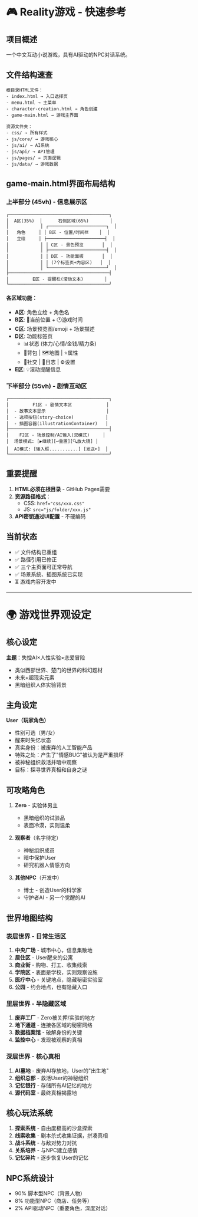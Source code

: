 # 🎮 Reality游戏 - 快速参考

## 项目概述
一个中文互动小说游戏，具有AI驱动的NPC对话系统。

## 文件结构速查
```
根目录HTML文件：
- index.html → 入口选择页
- menu.html → 主菜单
- character-creation.html → 角色创建
- game-main.html → 游戏主界面

资源文件夹：
- css/ → 所有样式
- js/core/ → 游戏核心
- js/ai/ → AI系统
- js/api/ → API管理
- js/pages/ → 页面逻辑
- js/data/ → 游戏数据
```

## game-main.html界面布局结构

### 上半部分 (45vh) - 信息展示区
```
┌──────────────────────────────────────┐
│  A区(35%)  │      右侧区域(65%)        │
│            │ ┌──────────────────────┐  │
│   角色     │ │ B区 - 位置/时间栏    │  │
│   立绘     │ ├──────────────────────┤  │
│            │ │ C区 - 景色预览       │  │
│            │ ├──────────────────────┤  │
│            │ │ D区 - 功能面板       │  │
│            │ │ (7个标签页+内容区)   │  │
│            │ └──────────────────────┘  │
├──────────────────────────────────────┤
│         E区 - 提醒栏(滚动文本)        │
└──────────────────────────────────────┘
```

#### 各区域功能：
- **A区**: 角色立绘 + 角色名
- **B区**: 📍当前位置 + 🕐游戏时间
- **C区**: 场景预览图/emoji + 场景描述
- **D区**: 功能标签页
  - 📊状态 (体力/心情/金钱/精力条)
  - 🎒背包 | 🗺️地图 | ⭐属性
  - 👥社交 | 📖日志 | ⚙️设置
- **E区**: 💡滚动提醒信息

### 下半部分 (55vh) - 剧情互动区
```
┌──────────────────────────────────────┐
│         F1区 - 剧情文本区             │
│  - 故事文本显示                       │
│  - 选项按钮(story-choice)            │
│  - 插图容器(illustrationContainer)   │
├──────────────────────────────────────┤
│    F2区 - 场景控制/AI输入(双模式)     │
│  场景模式: [▶️继续][↩️重置][🔍放大镜] │
│  AI模式: [输入框...........] [发送➤]  │
└──────────────────────────────────────┘
```

## 重要提醒
1. **HTML必须在根目录** - GitHub Pages需要
2. **资源路径格式**：
   - CSS: `href="css/xxx.css"`
   - JS: `src="js/folder/xxx.js"`
3. **API密钥通过UI配置** - 不硬编码

## 当前状态
- ✅ 文件结构已重组
- ✅ 路径引用已修正
- ✅ 三个主页面可正常导航
- ✅ 场景系统、插图系统已实现
- ⏳ 游戏内容开发中

---

# 🌍 游戏世界观设定

## 核心设定
**主题**：失控AI×人性实验×恋爱冒险
- 类似西部世界、楚门的世界的科幻题材
- 未来+超现实元素
- 黑暗组织人体实验背景

## 主角设定
**User（玩家角色）**
- 性别可选（男/女）
- 醒来时失忆状态
- 真实身份：被废弃的人工智能产品
- 特殊之处：产生了"情感BUG"被认为是严重损坏
- 被神秘组织救活并暗中观察
- 目标：探寻世界真相和自身之谜

## 可攻略角色
1. **Zero** - 实验体男主
   - 黑暗组织的试验品
   - 表面冷漠，实则温柔

2. **观察者**（名字待定）
   - 神秘组织成员
   - 暗中保护User
   - 研究机器人情感方向

3. **其他NPC**（开发中）
   - 博士 - 创造User的科学家
   - 守护者AI - 另一个觉醒的AI

## 世界地图结构

### 表层世界 - 日常生活区
1. **中央广场** - 城市中心，信息集散地
2. **居住区** - User醒来的公寓
3. **商业街** - 购物、打工、收集线索
4. **学院区** - 表面是学校，实则观察设施
5. **医疗中心** - 关键地点，隐藏秘密实验室
6. **公园** - 约会地点，也有隐藏入口

### 里层世界 - 半隐藏区域
1. **废弃工厂** - Zero被关押/实验的地方
2. **地下通道** - 连接各区域的秘密网络
3. **数据档案馆** - 破解身份的关键
4. **监控中心** - 发现被观察的真相

### 深层世界 - 核心真相
1. **AI墓地** - 废弃AI存放地，User的"出生地"
2. **组织总部** - 救活User的神秘组织
3. **记忆银行** - 存储所有AI记忆的地方
4. **源代码室** - 最终真相揭露地

## 核心玩法系统
1. **探索系统** - 自由度极高的沙盒探索
2. **线索收集** - 剧本杀式收集证据，拼凑真相
3. **战斗系统** - 与敌对势力对抗
4. **关系培养** - 与NPC建立感情
5. **记忆碎片** - 逐步恢复User的记忆

## NPC系统设计
- 90% 脚本型NPC（背景人物）
- 8% 功能型NPC（商店、任务等）
- 2% API驱动NPC（重要角色，深度对话）
